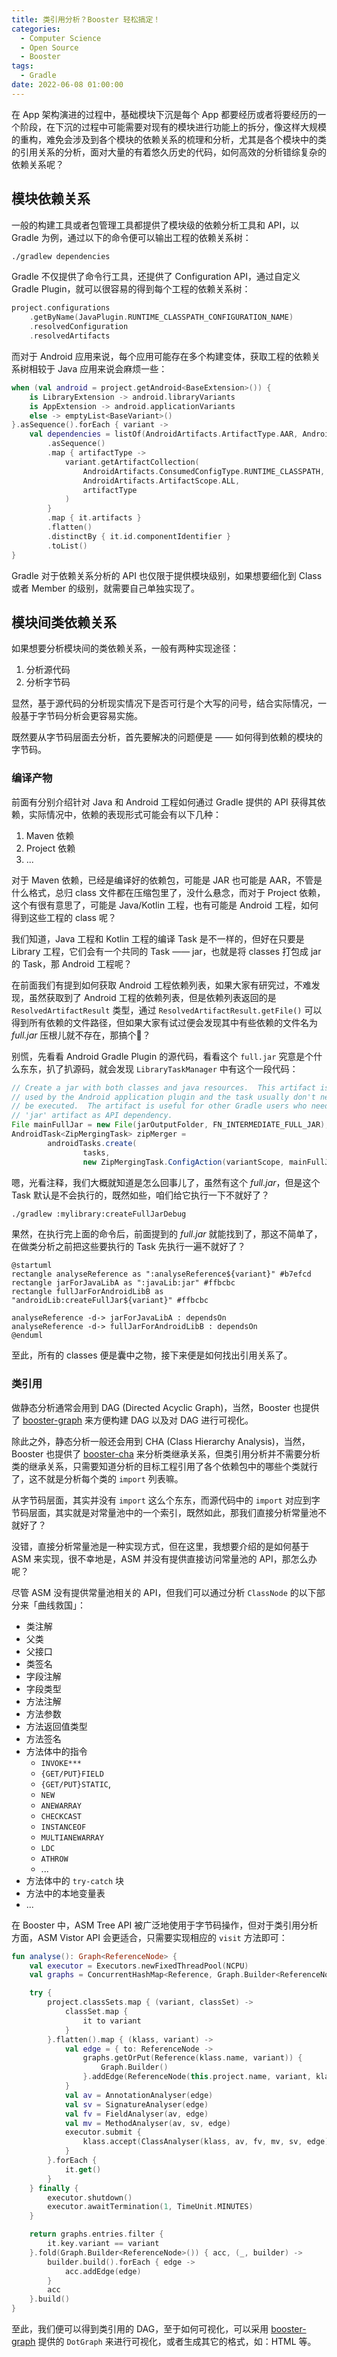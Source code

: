 ```yaml
---
title: 类引用分析？Booster 轻松搞定！
categories:
  - Computer Science
  - Open Source
  - Booster
tags:
  - Gradle
date: 2022-06-08 01:00:00
---
```


在 App 架构演进的过程中，基础模块下沉是每个 App 都要经历或者将要经历的一个阶段，在下沉的过程中可能需要对现有的模块进行功能上的拆分，像这样大规模的重构，难免会涉及到各个模块的依赖关系的梳理和分析，尤其是各个模块中的类的引用关系的分析，面对大量的有着悠久历史的代码，如何高效的分析错综复杂的依赖关系呢？

## 模块依赖关系

一般的构建工具或者包管理工具都提供了模块级的依赖分析工具和 API，以 Gradle 为例，通过以下的命令便可以输出工程的依赖关系树：

```bash
./gradlew dependencies
```

Gradle 不仅提供了命令行工具，还提供了 Configuration API，通过自定义 Gradle Plugin，就可以很容易的得到每个工程的依赖关系树：

```kotlin
project.configurations
    .getByName(JavaPlugin.RUNTIME_CLASSPATH_CONFIGURATION_NAME)
    .resolvedConfiguration
    .resolvedArtifacts
```

而对于 Android 应用来说，每个应用可能存在多个构建变体，获取工程的依赖关系树相较于 Java 应用来说会麻烦一些：

```kotlin
when (val android = project.getAndroid<BaseExtension>()) {
    is LibraryExtension -> android.libraryVariants
    is AppExtension -> android.applicationVariants
    else -> emptyList<BaseVariant>()
}.asSequence().forEach { variant ->
    val dependencies = listOf(AndroidArtifacts.ArtifactType.AAR, AndroidArtifacts.ArtifactType.JAR)
        .asSequence()
        .map { artifactType ->
            variant.getArtifactCollection(
                AndroidArtifacts.ConsumedConfigType.RUNTIME_CLASSPATH,
                AndroidArtifacts.ArtifactScope.ALL,
                artifactType
            )
        }
        .map { it.artifacts }
        .flatten()
        .distinctBy { it.id.componentIdentifier }
        .toList()
}
```

Gradle 对于依赖关系分析的 API 也仅限于提供模块级别，如果想要细化到 Class 或者 Member 的级别，就需要自己单独实现了。

## 模块间类依赖关系

如果想要分析模块间的类依赖关系，一般有两种实现途径：

1. 分析源代码
1. 分析字节码

显然，基于源代码的分析现实情况下是否可行是个大写的问号，结合实际情况，一般基于字节码分析会更容易实施。

既然要从字节码层面去分析，首先要解决的问题便是 —— 如何得到依赖的模块的字节码。

### 编译产物

前面有分别介绍针对 Java 和 Android 工程如何通过 Gradle 提供的 API 获得其依赖，实际情况中，依赖的表现形式可能会有以下几种：

1. Maven 依赖
1. Project 依赖
1. ...

对于 Maven 依赖，已经是编译好的依赖包，可能是 JAR 也可能是 AAR，不管是什么格式，总归 class 文件都在压缩包里了，没什么悬念，而对于 Project 依赖，这个有很有意思了，可能是 Java/Kotlin 工程，也有可能是 Android 工程，如何得到这些工程的 class 呢？

我们知道，Java 工程和 Kotlin 工程的编译 Task 是不一样的，但好在只要是 Library 工程，它们会有一个共同的 Task —— jar，也就是将 classes 打包成 jar 的 Task，那 Android 工程呢？

在前面我们有提到如何获取 Android 工程依赖列表，如果大家有研究过，不难发现，虽然获取到了 Android 工程的依赖列表，但是依赖列表返回的是 `ResolvedArtifactResult` 类型，通过 `ResolvedArtifactResult.getFile()` 可以得到所有依赖的文件路径，但如果大家有试过便会发现其中有些依赖的文件名为 *full.jar* 压根儿就不存在，那搞个🧶？

别慌，先看看 Android Gradle Plugin 的源代码，看看这个 `full.jar` 究意是个什么东东，扒了扒源码，就会发现 `LibraryTaskManager` 中有这个一段代码：

```java
// Create a jar with both classes and java resources.  This artifact is not
// used by the Android application plugin and the task usually don't need to
// be executed.  The artifact is useful for other Gradle users who needs the
// 'jar' artifact as API dependency.
File mainFullJar = new File(jarOutputFolder, FN_INTERMEDIATE_FULL_JAR);
AndroidTask<ZipMergingTask> zipMerger =
        androidTasks.create(
                tasks,
                new ZipMergingTask.ConfigAction(variantScope, mainFullJar));
```

嗯，光看注释，我们大概就知道是怎么回事儿了，虽然有这个 *full.jar*，但是这个 Task 默认是不会执行的，既然如些，咱们给它执行一下不就好了？

```bash
./gradlew :mylibrary:createFullJarDebug
```

果然，在执行完上面的命令后，前面提到的 *full.jar* 就能找到了，那这不简单了，在做类分析之前把这些要执行的 Task 先执行一遍不就好了？

```plantuml
@startuml
rectangle analyseReference as ":analyseReference${variant}" #b7efcd 
rectangle jarForJavaLibA as ":javaLib:jar" #ffbcbc 
rectangle fullJarForAndroidLibB as "androidLib:createFullJar${variant}" #ffbcbc 

analyseReference -d-> jarForJavaLibA : dependsOn
analyseReference -d-> fullJarForAndroidLibB : dependsOn
@enduml
```

至此，所有的 classes 便是囊中之物，接下来便是如何找出引用关系了。

### 类引用

做静态分析通常会用到 DAG (Directed Acyclic Graph)，当然，Booster 也提供了 [booster-graph](https://github.com/johnsonlee/booster/tree/master/booster-graph) 来方便构建 DAG 以及对 DAG 进行可视化。

除此之外，静态分析一般还会用到 CHA (Class Hierarchy Analysis)，当然，Booster 也提供了 [booster-cha](https://github.com/johnsonlee/booster/tree/master/booster-cha) 来分析类继承关系，但类引用分析并不需要分析类的继承关系，只需要知道分析的目标工程引用了各个依赖包中的哪些个类就行了，这不就是分析每个类的 `import` 列表嘛。

从字节码层面，其实并没有 `import` 这么个东东，而源代码中的 `import` 对应到字节码层面，其实就是对常量池中的一个索引，既然如此，那我们直接分析常量池不就好了？

没错，直接分析常量池是一种实现方式，但在这里，我想要介绍的是如何基于 ASM 来实现，很不幸地是，ASM 并没有提供直接访问常量池的 API，那怎么办呢？

尽管 ASM 没有提供常量池相关的 API，但我们可以通过分析 `ClassNode` 的以下部分来「曲线救国」：

* 类注解
* 父类
* 父接口
* 类签名
* 字段注解
* 字段类型
* 方法注解
* 方法参数
* 方法返回值类型
* 方法签名
* 方法体中的指令
  * `INVOKE***`
  * `{GET/PUT}FIELD`
  * `{GET/PUT}STATIC`,
  * `NEW`
  * `ANEWARRAY`
  * `CHECKCAST`
  * `INSTANCEOF`
  * `MULTIANEWARRAY`
  * `LDC`
  * `ATHROW`
  * ...
* 方法体中的 `try-catch` 块
* 方法中的本地变量表
* ...

在 Booster 中，ASM Tree API 被广泛地使用于字节码操作，但对于类引用分析方面，ASM Vistor API 会更适合，只需要实现相应的 `visit` 方法即可：

```kotlin
fun analyse(): Graph<ReferenceNode> {
    val executor = Executors.newFixedThreadPool(NCPU)
    val graphs = ConcurrentHashMap<Reference, Graph.Builder<ReferenceNode>>()

    try {
        project.classSets.map { (variant, classSet) ->
            classSet.map {
                it to variant
            }
        }.flatten().map { (klass, variant) ->
            val edge = { to: ReferenceNode ->
                graphs.getOrPut(Reference(klass.name, variant)) {
                    Graph.Builder()
                }.addEdge(ReferenceNode(this.project.name, variant, klass.name), to)
            }
            val av = AnnotationAnalyser(edge)
            val sv = SignatureAnalyser(edge)
            val fv = FieldAnalyser(av, edge)
            val mv = MethodAnalyser(av, sv, edge)
            executor.submit {
                klass.accept(ClassAnalyser(klass, av, fv, mv, sv, edge))
            }
        }.forEach {
            it.get()
        }
    } finally {
        executor.shutdown()
        executor.awaitTermination(1, TimeUnit.MINUTES)
    }

    return graphs.entries.filter {
        it.key.variant == variant
    }.fold(Graph.Builder<ReferenceNode>()) { acc, (_, builder) ->
        builder.build().forEach { edge ->
            acc.addEdge(edge)
        }
        acc
    }.build()
}
```

至此，我们便可以得到类引用的 DAG，至于如何可视化，可以采用 [booster-graph](https://github.com/johnsonlee/booster/tree/master/booster-graph) 提供的 `DotGraph` 来进行可视化，或者生成其它的格式，如：HTML 等。
